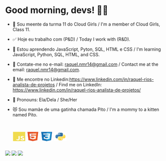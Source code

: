 # Good morning, devs! 🏋️‍♀️

- 🥇 Sou meente da turma 11 do Cloud Girls / I'm a member of Cloud Girls, Class 11.
- ✅ Hoje eu trabalho com (P&D) / Today I work with (R&D).
- 🧠 Estou aprendendo JavaScript, Pyton, SQL, HTML e CSS / I'm learning JavaScript, Python, SQL, HTML, and CSS.
- 📨 Contate-me no e-mail: raquel.nmr14@gmail.com / Contact me at the email: raquel.nmr14@gmail.com.
- 📡 Me encontre no Linkedin:https://www.linkedin.com/in/raquel-rios-analista-de-projetos /  Find me on LinkedIn: https://www.linkedin.com/in/raquel-rios-analista-de-projetos/
- 💃 Pronouns: Ela/Dela / She/Her
- 😻 Sou mamãe de uma gatinha chamada Pito / I'm a mommy to a kitten named Pito.
  
  ##

  <div style="display: inline_block"><br>
  <img align="center" alt="Rafa-Js" height="30" width="40" src="https://raw.githubusercontent.com/devicons/devicon/master/icons/javascript/javascript-plain.svg">
  <img align="center" alt="Rafa-HTML" height="30" width="40" src="https://raw.githubusercontent.com/devicons/devicon/master/icons/html5/html5-original.svg">
  <img align="center" alt="Rafa-CSS" height="30" width="40" src="https://raw.githubusercontent.com/devicons/devicon/master/icons/css3/css3-original.svg">
  <img align="center" alt="Rafa-Python" height="30" width="40" src="https://raw.githubusercontent.com/devicons/devicon/master/icons/python/python-original.svg">
 </div>

  ##
 <div> 
 <a href="https://www.instagram.com/rios.rquel/" target="_blank"><img src="https://img.shields.io/badge/-Instagram-%23E4405F?style=for-the-badge&logo=instagram&logoColor=white" target="_blank"></a>
  <a href = "mailto:raquel.nmr14@gmail.com"><img src="https://img.shields.io/badge/-Gmail-%23333?style=for-the-badge&logo=gmail&logoColor=white" target="_blank"></a>
  <a href="https://www.linkedin.com/in/raquel-rios-analista-de-projetos" target="_blank"><img src="https://img.shields.io/badge/-LinkedIn-%230077B5?style=for-the-badge&logo=linkedin&logoColor=white" target="_blank"></a> 
</div>
